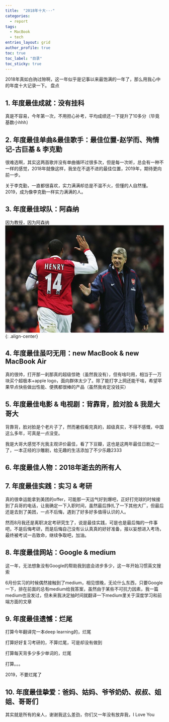 ```yaml
---
title:  "2018年十大···"
categories:
  - report
tags: 
  - MacBook
  - tech
entries_layout: grid
author_profile: true
toc: true
toc_label: "目录"
toc_sticky: true
---
```

2018年真如白驹过隙啊，这一年似乎是记事以来最饱满的一年了，那么用我心中的年度十大记录一下。
盘点
## 1. 年度最佳成就：没有挂科
真是不容易，今年第一次，不用担心补考，平均成绩还一下提升了10多分（毕竟基数小hhh）

## 2. 年度最佳单曲&最佳歌手：最佳位置-赵学而、殉情记-古巨基 & 李克勤
很难选啊，其实这两首歌并没有单曲循环过很多次，但是每一次听，总会有一种不一样的感觉，2018年就像这样，我坐在不退不进的最佳位置，2019年，期待更向前一步。

关于李克勤，一直都很喜欢，实力满满却总是不温不火，但懂的人自然懂。2019，成为像李克勤一样实力满满的人。

## 3. 年度最佳球队：阿森纳
因为教授，因为阿森纳
![arsenal](/assets/images/2019-01-03-year-check-of-2018/t-henry-2.jpg){: .align-center}

## 4. 年度最佳虽叼无用：new MacBook & new MacBook Air
真的很帅，打开那一刹那真的超级惊艳（虽然我没有），但有啥叼用，相当于一万块买个超极本+apple logo，面向群体太少了。除了能打字上网还能干啥，希望苹果早点快些做出性能、便携都很棒的产品（虽然我肯定没钱买）

## 5. 年度最佳电影 & 电视剧：背靠背，脸对脸 & 我是大哥大
背靠背，脸对脸是个老片子了，然而暑假看完真的，超级真实，不得不感慨，中国这么多年，可真是一点没变。

我是大哥大感觉不光我主观评价最佳，看了下豆瓣，这也是这两年最佳日剧之一了，一本正经的沙雕剧，给无趣的生活添加了不少乐趣2333

## 6. 年度最佳人物：2018年逝去的所有人

## 7. 年度最佳实践：实习 & 考研
真的很幸运能拿到美团的offer，可能那一天运气好到爆吧，正好打完球的时候接到了兵哥的电话，让我确定一下入职时间，虽然最后挣扎了一下其他大厂，但最后还是去到了美团，一点不后悔，遇到了好多好多值得认识的人。

然而8月我还是离职决定考研究生了，说是最佳实践，可是也是最后悔的一件事吧，不是后悔考研，而是后悔自己没有认认真真的好好准备，报以妄想进入考场，最终被考试一击致命，继续争取吧，加油。

## 8. 年度最佳网站：Google & medium
这一年，无法想象没有Google的帮助我到底会进步多少，这一年开始习惯英文搜索

6月份实习的时候偶然接触到了medium，相见恨晚，无论什么东西，只要Google一下，排在前面的总有medium给我答案，虽然由于某些不可抗力因素，我一篇medium也没发过，但未来我决定抽时间就翻译一下medium里关于深度学习和前端方面的文章

## 9. 年度最佳遗憾：烂尾
打算今年翻译完一本deep learning的，烂尾

打算好好复习考研的，不算烂尾，可是却没有做到

打算每天背多少多少单词的，烂尾

打算。。。

2019，不要烂尾了

## 10. 年度最佳挚爱：爸妈、姑妈、爷爷奶奶、叔叔、姐姐、哥哥们
其实就是所有的亲人，谢谢我这么差劲，你们又一年没有放弃我，I Love You